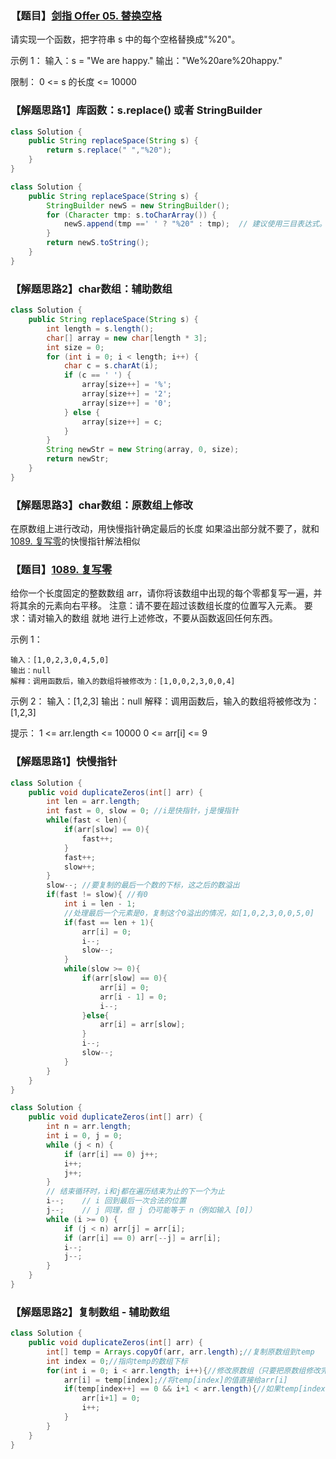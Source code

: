 ### 【题目】[剑指 Offer 05. 替换空格](https://leetcode-cn.com/problems/ti-huan-kong-ge-lcof/)
请实现一个函数，把字符串 s 中的每个空格替换成"%20"。

示例 1：
	输入：s = "We are happy."
	输出："We%20are%20happy."

限制：
0 <= s 的长度 <= 10000

### 【解题思路1】库函数：s.replace() 或者 StringBuilder

```java
class Solution {
    public String replaceSpace(String s) {
        return s.replace(" ","%20");
    }
}
```

```java
class Solution {
    public String replaceSpace(String s) {
        StringBuilder newS = new StringBuilder();
        for (Character tmp: s.toCharArray()) {
            newS.append(tmp ==' ' ? "%20" : tmp);  // 建议使用三目表达式。相等于if else
        }
        return newS.toString();
    }
}
```

### 【解题思路2】char数组：辅助数组

```java
class Solution {
    public String replaceSpace(String s) {
        int length = s.length();
        char[] array = new char[length * 3];
        int size = 0;
        for (int i = 0; i < length; i++) {
            char c = s.charAt(i);
            if (c == ' ') {
                array[size++] = '%';
                array[size++] = '2';
                array[size++] = '0';
            } else {
                array[size++] = c;
            }
        }
        String newStr = new String(array, 0, size);
        return newStr;
    }
}
```

### 【解题思路3】char数组：原数组上修改
在原数组上进行改动，用快慢指针确定最后的长度
如果溢出部分就不要了，就和[1089. 复写零](https://blog.csdn.net/XunCiy/article/details/106144746)的快慢指针解法相似



### 【题目】[1089. 复写零](https://leetcode-cn.com/problems/duplicate-zeros/)
给你一个长度固定的整数数组 arr，请你将该数组中出现的每个零都复写一遍，并将其余的元素向右平移。
注意：请不要在超过该数组长度的位置写入元素。
要求：请对输入的数组 就地 进行上述修改，不要从函数返回任何东西。

示例 1：

	输入：[1,0,2,3,0,4,5,0]
	输出：null
	解释：调用函数后，输入的数组将被修改为：[1,0,0,2,3,0,0,4]
示例 2：
	输入：[1,2,3]
	输出：null
	解释：调用函数后，输入的数组将被修改为：[1,2,3]

提示：
1 <= arr.length <= 10000
0 <= arr[i] <= 9

### 【解题思路1】快慢指针

```java
class Solution {
    public void duplicateZeros(int[] arr) {
        int len = arr.length;
        int fast = 0, slow = 0; //i是快指针，j是慢指针
        while(fast < len){
            if(arr[slow] == 0){
                fast++;
            }
            fast++;
            slow++;
        }
        slow--; //要复制的最后一个数的下标，这之后的数溢出
        if(fast != slow){ //有0
            int i = len - 1;
            //处理最后一个元素是0，复制这个0溢出的情况，如[1,0,2,3,0,0,5,0]
            if(fast == len + 1){
                arr[i] = 0;
                i--;
                slow--;
            }
            while(slow >= 0){
                if(arr[slow] == 0){
                    arr[i] = 0;
                    arr[i - 1] = 0;
                    i--;
                }else{
                    arr[i] = arr[slow];
                }
                i--;
                slow--;
            }
        }
    }
}
```

```java
class Solution {
    public void duplicateZeros(int[] arr) {
        int n = arr.length;
        int i = 0, j = 0;
        while (j < n) {
            if (arr[i] == 0) j++;
            i++;
            j++;
        }
        // 结束循环时，i和j都在遍历结束为止的下一个为止
        i--;    // i 回到最后一次合法的位置
        j--;    // j 同理，但 j 仍可能等于 n（例如输入 [0]）
        while (i >= 0) {
            if (j < n) arr[j] = arr[i];
            if (arr[i] == 0) arr[--j] = arr[i];
            i--;
            j--;
        }
    }
}

```

### 【解题思路2】复制数组 - 辅助数组

```java
class Solution {
	public void duplicateZeros(int[] arr) {
        int[] temp = Arrays.copyOf(arr, arr.length);//复制原数组到temp
        int index = 0;//指向temp的数组下标
        for(int i = 0; i < arr.length; i++){//修改原数组（只要把原数组修改完就行，temp数组可能未遍历完）
            arr[i] = temp[index];//将temp[index]的值直接给arr[i]
            if(temp[index++] == 0 && i+1 < arr.length){//如果temp[index]==0的话，考虑补0
                arr[i+1] = 0;
                i++;
            }
        } 
    }
}
```